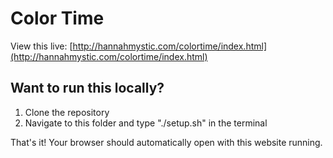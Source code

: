 # Color Time

View this live: [http://hannahmystic.com/colortime/index.html](http://hannahmystic.com/colortime/index.html)

## Want to run this locally?

1. Clone the repository
2. Navigate to this folder and type "./setup.sh" in the terminal 

That's it! Your browser should automatically open with this website running. 
